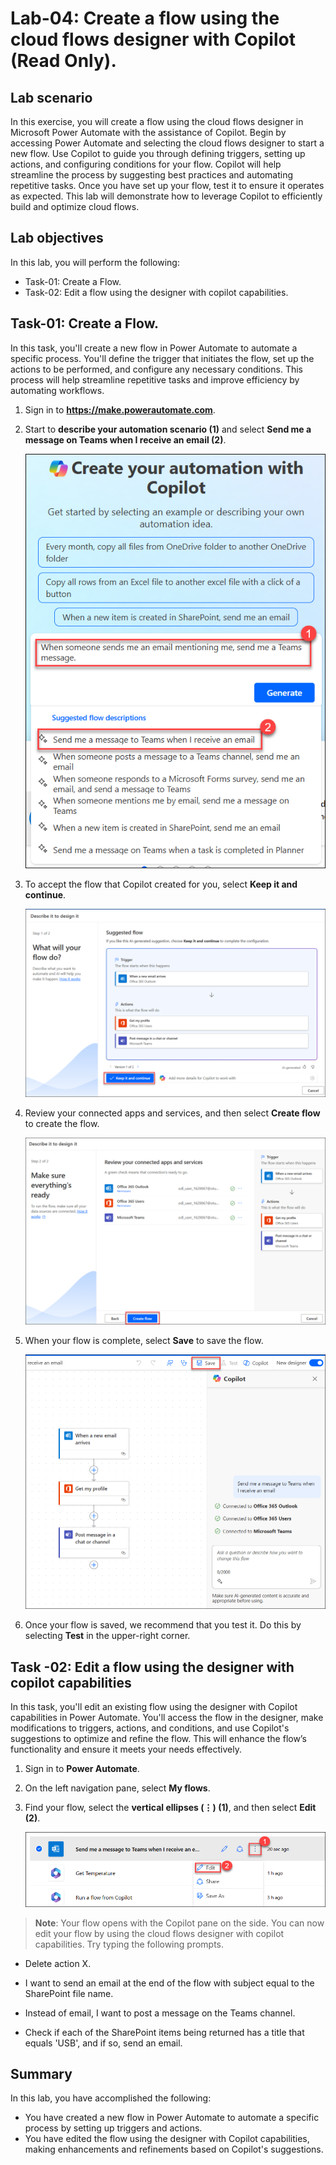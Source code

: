 # Lab-04: Create a flow using the cloud flows designer with Copilot (Read Only).

## Lab scenario 

In this exercise, you will create a flow using the cloud flows designer in Microsoft Power Automate with the assistance of Copilot. Begin by accessing Power Automate and selecting the cloud flows designer to start a new flow. Use Copilot to guide you through defining triggers, setting up actions, and configuring conditions for your flow. Copilot will help streamline the process by suggesting best practices and automating repetitive tasks. Once you have set up your flow, test it to ensure it operates as expected. This lab will demonstrate how to leverage Copilot to efficiently build and optimize cloud flows.

## Lab objectives
In this lab, you will perform the following:

- Task-01: Create a Flow.
- Task-02: Edit a flow using the designer with copilot capabilities.

## Task-01: Create a Flow.

In this task, you'll create a new flow in Power Automate to automate a specific process. You'll define the trigger that initiates the flow, set up the actions to be performed, and configure any necessary conditions. This process will help streamline repetitive tasks and improve efficiency by automating workflows.

1.	Sign in to **https://make.powerautomate.com**.
   
2.	Start to **describe your automation scenario (1)** and select **Send me a message on Teams when I receive an email (2)**. 

      ![screenshot of the prompt ](../Media/04/L4T1S2-0603.png)
   
3.	To accept the flow that Copilot created for you, select **Keep it and continue**.

      ![screenshot of the prompt ](../Media/04/L4T1S3-0603.png)
   
4.	Review your connected apps and services, and then select **Create flow** to create the flow.

      ![screenshot of the prompt ](../Media/04/L4T1S4-0603.png)
   
5.	When your flow is complete, select **Save** to save the flow.

      ![screenshot of the prompt ](../Media/04/L4T1S5-0603.png)
   
6.	Once your flow is saved, we recommend that you test it. Do this by selecting **Test** in the upper-right corner.
   
## Task -02: Edit a flow using the designer with copilot capabilities

In this task, you'll edit an existing flow using the designer with Copilot capabilities in Power Automate. You'll access the flow in the designer, make modifications to triggers, actions, and conditions, and use Copilot's suggestions to optimize and refine the flow. This will enhance the flow’s functionality and ensure it meets your needs effectively.

1.	Sign in to **Power Automate**.
   
2.	On the left navigation pane, select **My flows**.
   
3.	Find your flow, select the **vertical ellipses (⋮) (1)**, and then select **Edit (2)**.

      ![screenshot of the prompt ](../Media/04/L2T1S3-0603.png)

>**Note**: Your flow opens with the Copilot pane on the side. You can now edit your flow by using the cloud flows designer with copilot capabilities. Try typing the following prompts.

   - Delete action X.

   - I want to send an email at the end of the flow with subject equal to the SharePoint file name.

   - Instead of email, I want to post a message on the Teams channel.

   - Check if each of the SharePoint items being returned has a title that equals 'USB', and if so, send an email.

## Summary 
In this lab, you have accomplished the following:

- You have created a new flow in Power Automate to automate a specific process by setting up triggers and actions.
- You have edited the flow using the designer with Copilot capabilities, making enhancements and refinements based on Copilot's suggestions.



